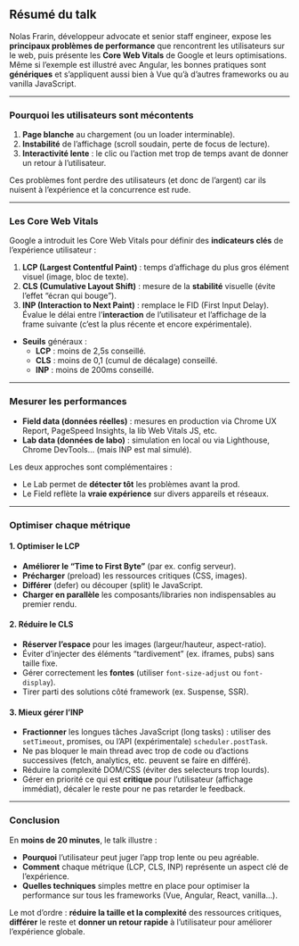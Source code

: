 <YoutubeVideoDetails video-id="xkFWZvl3JZE" video-title="Core web vitals - Nicolas Frizzarin - Vue.js Paris #26
" video-description="Vue.js Paris meetup #26 Sponsors: Mastering Pinia & Nx Host: Valtech">

## Résumé du talk

Nolas Frarin, développeur advocate et senior staff engineer, expose les **principaux problèmes de performance** que rencontrent les utilisateurs sur le web, puis présente les **Core Web Vitals** de Google et leurs optimisations. Même si l’exemple est illustré avec Angular, les bonnes pratiques sont **génériques** et s’appliquent aussi bien à Vue qu’à d’autres frameworks ou au vanilla JavaScript.

---

### Pourquoi les utilisateurs sont mécontents

1. **Page blanche** au chargement (ou un loader interminable).
2. **Instabilité** de l’affichage (scroll soudain, perte de focus de lecture).
3. **Interactivité lente** : le clic ou l’action met trop de temps avant de donner un retour à l’utilisateur.

Ces problèmes font perdre des utilisateurs (et donc de l’argent) car ils nuisent à l’expérience et la concurrence est rude.

---

### Les Core Web Vitals

Google a introduit les Core Web Vitals pour définir des **indicateurs clés** de l’expérience utilisateur :

1. **LCP (Largest Contentful Paint)** : temps d’affichage du plus gros élément visuel (image, bloc de texte).
2. **CLS (Cumulative Layout Shift)** : mesure de la **stabilité** visuelle (évite l’effet “écran qui bouge”).
3. **INP (Interaction to Next Paint)** : remplace le FID (First Input Delay). Évalue le délai entre l’**interaction** de l’utilisateur et l’affichage de la frame suivante (c’est la plus récente et encore expérimentale).

- **Seuils** généraux :
  - **LCP** : moins de 2,5s conseillé.
  - **CLS** : moins de 0,1 (cumul de décalage) conseillé.
  - **INP** : moins de 200ms conseillé.

---

### Mesurer les performances

- **Field data (données réelles)** : mesures en production via Chrome UX Report, PageSpeed Insights, la lib Web Vitals JS, etc.
- **Lab data (données de labo)** : simulation en local ou via Lighthouse, Chrome DevTools… (mais INP est mal simulé).

Les deux approches sont complémentaires :

- Le Lab permet de **détecter tôt** les problèmes avant la prod.
- Le Field reflète la **vraie expérience** sur divers appareils et réseaux.

---

### Optimiser chaque métrique

#### 1. Optimiser le LCP

- **Améliorer le “Time to First Byte”** (par ex. config serveur).
- **Précharger** (preload) les ressources critiques (CSS, images).
- **Différer** (defer) ou découper (split) le JavaScript.
- **Charger en parallèle** les composants/libraries non indispensables au premier rendu.

#### 2. Réduire le CLS

- **Réserver l’espace** pour les images (largeur/hauteur, aspect-ratio).
- Éviter d’injecter des éléments “tardivement” (ex. iframes, pubs) sans taille fixe.
- Gérer correctement les **fontes** (utiliser `font-size-adjust` ou `font-display`).
- Tirer parti des solutions côté framework (ex. Suspense, SSR).

#### 3. Mieux gérer l’INP

- **Fractionner** les longues tâches JavaScript (long tasks) : utiliser des `setTimeout`, promises, ou l’API (expérimentale) `scheduler.postTask`.
- Ne pas bloquer le main thread avec trop de code ou d’actions successives (fetch, analytics, etc. peuvent se faire en différé).
- Réduire la complexité DOM/CSS (éviter des selecteurs trop lourds).
- Gérer en priorité ce qui est **critique** pour l’utilisateur (affichage immédiat), décaler le reste pour ne pas retarder le feedback.

---

### Conclusion

En **moins de 20 minutes**, le talk illustre :

- **Pourquoi** l’utilisateur peut juger l’app trop lente ou peu agréable.
- **Comment** chaque métrique (LCP, CLS, INP) représente un aspect clé de l’expérience.
- **Quelles techniques** simples mettre en place pour optimiser la performance sur tous les frameworks (Vue, Angular, React, vanilla…).

Le mot d’ordre : **réduire la taille et la complexité** des ressources critiques, **différer** le reste et **donner un retour rapide** à l’utilisateur pour améliorer l’expérience globale.

